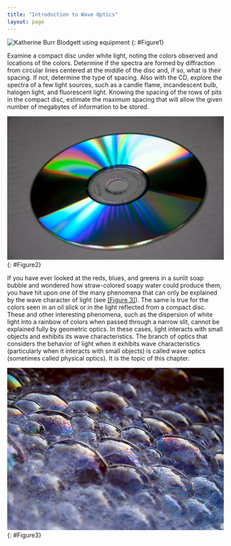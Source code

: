 ```yaml
---
title: "Introduction to Wave Optics"
layout: page
---
```



![Katherine Burr Blodgett using equipment](../resources/Figure_27_00_01.jpg "Katherine Burr Blodgett was a physicist
and chemist who made significant advancements in the study of surfaces and thin films. Her invention of non-reflective glass has had massive impact in cinema, medical, and scientific research arenas.")
{: #Figure1}

Examine a compact disc under white light, noting the colors observed and
locations of the colors. Determine if the spectra are formed by diffraction from
circular lines centered at the middle of the disc and, if so, what is their
spacing. If not, determine the type of spacing. Also with the CD, explore the
spectra of a few light sources, such as a candle flame, incandescent bulb,
halogen light, and fluorescent light. Knowing the spacing of the rows of pits in
the compact disc, estimate the maximum spacing that will allow the given number
of megabytes of information to be stored.

![Photograph of the reflective side of a C D. Regions of the disc reflect a rainbow of colors.](../resources/Figure_27_00_02.jpg "The colors reflected by this compact disc vary with angle and are not caused by pigments. Colors such as these are direct evidence of the wave character of light. (credit: Infopro, Wikimedia Commons)")
{: #Figure2}

If you have ever looked at the reds, blues, and greens in a sunlit soap bubble
and wondered how straw-colored soapy water could produce them, you have hit upon
one of the many phenomena that can only be explained by the wave character of
light (see [[Figure 3]](#Figure3)). The same is true for the colors seen in an
oil slick or in the light reflected from a compact disc. These and other
interesting phenomena, such as the dispersion of white light into a rainbow of
colors when passed through a narrow slit, cannot be explained fully by geometric
optics. In these cases, light interacts with small objects and exhibits its wave
characteristics. The branch of optics that considers the behavior of light when
it exhibits wave characteristics (particularly when it interacts with small
objects) is called wave optics (sometimes called physical optics). It is the
topic of this chapter.

![Soap bubbles reflecting mostly purple and blue light with some regions of orange.](../resources/Figure_27_00_03.jpg "These soap bubbles exhibit brilliant colors when exposed to sunlight. How are the colors produced if they are not pigments in the soap? (credit: Scott Robinson, Flickr)")
{: #Figure3}
